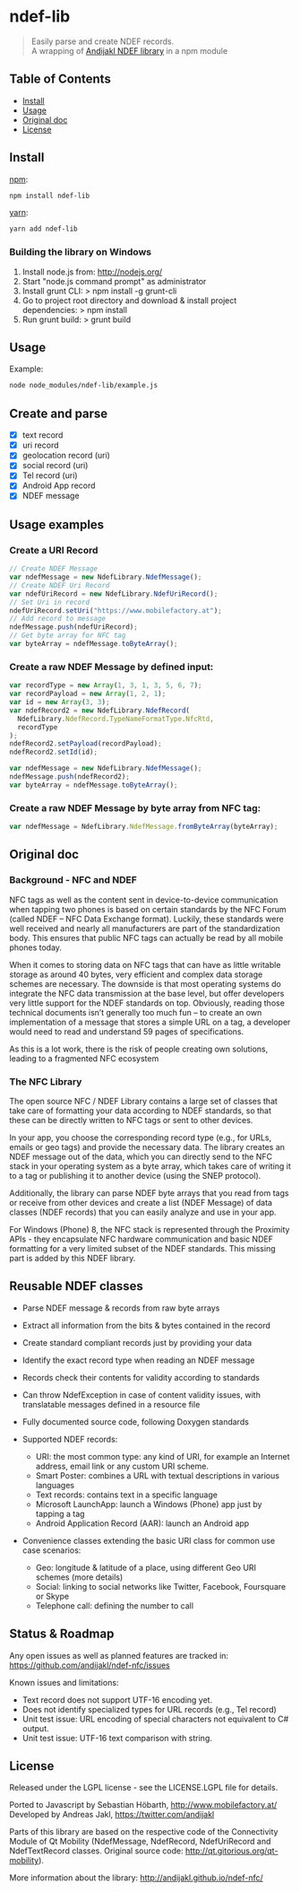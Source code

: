 # ndef-lib

> Easily parse and create NDEF records.  
> A wrapping of [Andijakl NDEF library](http://andijakl.github.io/ndef-nfc/) in a npm module

## Table of Contents

- [Install](#install)
- [Usage](#usage)
- [Original doc](#originaldoc)
- [License](#license)

## Install

[npm](https://www.npmjs.com/):

```sh
npm install ndef-lib
```

[yarn](https://yarnpkg.com/):

```sh
yarn add ndef-lib
```

### Building the library on Windows

1. Install node.js from: http://nodejs.org/
2. Start "node.js command prompt" as administrator
3. Install grunt CLI: > npm install -g grunt-cli
4. Go to project root directory and download & install project dependencies: > npm install
5. Run grunt build: > grunt build

## Usage

Example:

```sh
node node_modules/ndef-lib/example.js
```

## Create and parse

- [x] text record
- [x] uri record
- [x] geolocation record (uri)
- [x] social record (uri)
- [x] Tel record (uri)
- [x] Android App record
- [x] NDEF message

## Usage examples

### Create a URI Record

```js
// Create NDEF Message
var ndefMessage = new NdefLibrary.NdefMessage();
// Create NDEF Uri Record
var ndefUriRecord = new NdefLibrary.NdefUriRecord();
// Set Uri in record
ndefUriRecord.setUri("https://www.mobilefactory.at");
// Add record to message
ndefMessage.push(ndefUriRecord);
// Get byte array for NFC tag
var byteArray = ndefMessage.toByteArray();
```

### Create a raw NDEF Message by defined input:

```js
var recordType = new Array(1, 3, 1, 3, 5, 6, 7);
var recordPayload = new Array(1, 2, 1);
var id = new Array(3, 3);
var ndefRecord2 = new NdefLibrary.NdefRecord(
  NdefLibrary.NdefRecord.TypeNameFormatType.NfcRtd,
  recordType
);
ndefRecord2.setPayload(recordPayload);
ndefRecord2.setId(id);

var ndefMessage = new NdefLibrary.NdefMessage();
ndefMessage.push(ndefRecord2);
var byteArray = ndefMessage.toByteArray();
```

### Create a raw NDEF Message by byte array from NFC tag:

```js
var ndefMessage = NdefLibrary.NdefMessage.fromByteArray(byteArray);
```

## Original doc

### Background - NFC and NDEF

NFC tags as well as the content sent in device-to-device communication when tapping two phones is based on certain standards by the NFC Forum (called NDEF – NFC Data Exchange format). Luckily, these standards were well received and nearly all manufacturers are part of the standardization body. This ensures that public NFC tags can actually be read by all mobile phones today.

When it comes to storing data on NFC tags that can have as little writable storage as around 40 bytes, very efficient and complex data storage schemes are necessary. The downside is that most operating systems do integrate the NFC data transmission at the base level, but offer developers very little support for the NDEF standards on top. Obviously, reading those technical documents isn’t generally too much fun – to create an own implementation of a message that stores a simple URL on a tag, a developer would need to read and understand 59 pages of specifications.

As this is a lot work, there is the risk of people creating own solutions, leading to a fragmented NFC ecosystem

### The NFC Library

The open source NFC / NDEF Library contains a large set of classes that take care of formatting your data according to NDEF standards, so that these can be directly written to NFC tags or sent to other devices.

In your app, you choose the corresponding record type (e.g., for URLs, emails or geo tags) and provide the necessary data. The library creates an NDEF message out of the data, which you can directly send to the NFC stack in your operating system as a byte array, which takes care of writing it to a tag or publishing it to another device (using the SNEP protocol).

Additionally, the library can parse NDEF byte arrays that you read from tags or receive from other devices and create a list (NDEF Message) of data classes (NDEF records) that you can easily analyze and use in your app.

For Windows (Phone) 8, the NFC stack is represented through the Proximity APIs - they encapsulate NFC hardware communication and basic NDEF formatting for a very limited subset of the NDEF standards. This missing part is added by this NDEF library.

## Reusable NDEF classes

- Parse NDEF message & records from raw byte arrays
- Extract all information from the bits & bytes contained in the record
- Create standard compliant records just by providing your data
- Identify the exact record type when reading an NDEF message
- Records check their contents for validity according to standards
- Can throw NdefException in case of content validity issues, with translatable messages defined in a resource file
- Fully documented source code, following Doxygen standards

- Supported NDEF records:

  - URI: the most common type: any kind of URI, for example an Internet address, email link or any custom URI scheme.
  - Smart Poster: combines a URL with textual descriptions in various languages
  - Text records: contains text in a specific language
  - Microsoft LaunchApp: launch a Windows (Phone) app just by tapping a tag
  - Android Application Record (AAR): launch an Android app

- Convenience classes extending the basic URI class for common use case scenarios:
  - Geo: longitude & latitude of a place, using different Geo URI schemes (more details)
  - Social: linking to social networks like Twitter, Facebook, Foursquare or Skype
  - Telephone call: defining the number to call

## Status & Roadmap

Any open issues as well as planned features are tracked in:
https://github.com/andijakl/ndef-nfc/issues

Known issues and limitations:

- Text record does not support UTF-16 encoding yet.
- Does not identify specialized types for URL records (e.g., Tel record)
- Unit test issue: URL encoding of special characters not equivalent to C# output.
- Unit test issue: UTF-16 text comparison with string.

## License

Released under the LGPL license - see the LICENSE.LGPL file for details.

Ported to Javascript by Sebastian Höbarth, http://www.mobilefactory.at/
Developed by Andreas Jakl, https://twitter.com/andijakl

Parts of this library are based on the respective code of the Connectivity Module of Qt Mobility (NdefMessage, NdefRecord, NdefUriRecord and NdefTextRecord classes. Original source code: http://qt.gitorious.org/qt-mobility).

More information about the library:
http://andijakl.github.io/ndef-nfc/
